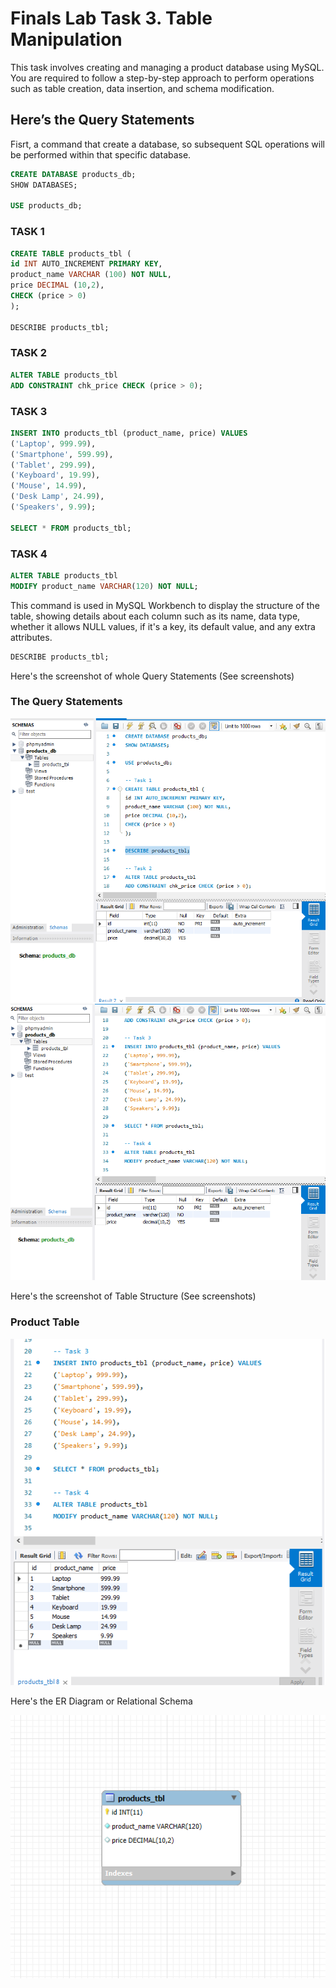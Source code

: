 # Finals Lab Task 3. Table Manipulation
This task involves creating and managing a product database using MySQL. You are required to follow a step-by-step approach to perform operations such as table creation, data insertion, and schema modification.

## Here’s the Query Statements

Fisrt, a command that create a database, so subsequent SQL operations will be performed within that specific database.
```sql
CREATE DATABASE products_db;
SHOW DATABASES;

USE products_db;
```

### TASK 1
```sql
CREATE TABLE products_tbl (
id INT AUTO_INCREMENT PRIMARY KEY,
product_name VARCHAR (100) NOT NULL,
price DECIMAL (10,2),
CHECK (price > 0)
);

DESCRIBE products_tbl;
```
### TASK 2
```sql
ALTER TABLE products_tbl
ADD CONSTRAINT chk_price CHECK (price > 0);
```

### TASK 3
```sql
INSERT INTO products_tbl (product_name, price) VALUES
('Laptop', 999.99),
('Smartphone', 599.99),
('Tablet', 299.99),
('Keyboard', 19.99),
('Mouse', 14.99),
('Desk Lamp', 24.99),
('Speakers', 9.99);

SELECT * FROM products_tbl;
```

### TASK 4
```sql
ALTER TABLE products_tbl
MODIFY product_name VARCHAR(120) NOT NULL;
```
This command is used in MySQL Workbench to display the structure of the table, showing details about each column such as its name, data type, whether it allows NULL values, if it's a key, its default value, and any extra attributes.
```sql
DESCRIBE products_tbl;
```
Here's the screenshot of whole Query Statements (See screenshots)

 ### The Query Statements
 
![Sample Output](Images/1.png)
![Sample Output](Images/2.png)

Here's the screenshot of Table Structure (See screenshots)

### Product Table
  
![Sample Output](Images/3.png)

Here's the ER Diagram or Relational Schema

![Sample Output](Images/4.png)
